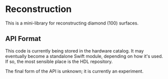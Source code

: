# Reconstruction

This is a mini-library for reconstructing diamond (100) surfaces.

## API Format

This code is currently being stored in the hardware catalog. It may eventually become a standalone Swift module, depending on how it's used. If so, the most sensible place is the HDL repository.

The final form of the API is unknown; it is currently an experiment.
